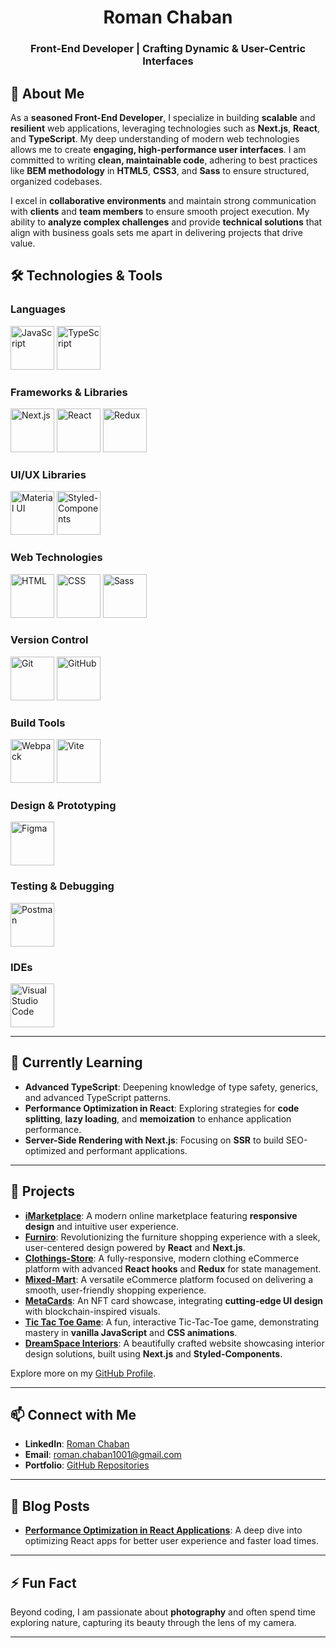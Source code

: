 <h1 align="center">Roman Chaban</h1>
<h3 align="center">Front-End Developer | Crafting Dynamic & User-Centric Interfaces</h3>

## 💼 About Me

As a **seasoned Front-End Developer**, I specialize in building **scalable** and **resilient** web applications, leveraging technologies such as **Next.js**, **React**, and **TypeScript**. My deep understanding of modern web technologies allows me to create **engaging, high-performance user interfaces**. I am committed to writing **clean, maintainable code**, adhering to best practices like **BEM methodology** in **HTML5**, **CSS3**, and **Sass** to ensure structured, organized codebases.

I excel in **collaborative environments** and maintain strong communication with **clients** and **team members** to ensure smooth project execution. My ability to **analyze complex challenges** and provide **technical solutions** that align with business goals sets me apart in delivering projects that drive value.

## 🛠️ Technologies & Tools
### **Languages** 
<p>
  <img src="https://skillicons.dev/icons?i=js" alt="JavaScript" width="70" height="70" />
   <img src="https://skillicons.dev/icons?i=ts" alt="TypeScript" width="70" height="70" />
</p>

### **Frameworks & Libraries** 
<p>
  <img src="https://skillicons.dev/icons?i=next" alt="Next.js" width="70" height="70" />
  <img src="https://skillicons.dev/icons?i=react" alt="React" width="70" height="70" />
  <img src="https://skillicons.dev/icons?i=redux" alt="Redux" width="70" height="70" />
</p>

### **UI/UX Libraries** 
<p>
  <img src="https://skillicons.dev/icons?i=materialui" alt="Material UI" width="70" height="70" />
  <img src="https://skillicons.dev/icons?i=styledcomponents" alt="Styled-Components" width="70" height="70" />
</p>

### **Web Technologies** 
<p>
  <img src="https://skillicons.dev/icons?i=html" alt="HTML" width="70" height="70" />
  <img src="https://skillicons.dev/icons?i=css" alt="CSS" width="70" height="70" />
  <img src="https://skillicons.dev/icons?i=sass" alt="Sass" width="70" height="70" />
</p>

### **Version Control** 
<p>
  <img src="https://skillicons.dev/icons?i=git" alt="Git" width="70" height="70" />
  <img src="https://skillicons.dev/icons?i=github" alt="GitHub" width="70" height="70" />
</p>

### **Build Tools** 
<p>
  <img src="https://skillicons.dev/icons?i=webpack" alt="Webpack" width="70" height="70" />
  <img src="https://skillicons.dev/icons?i=vite" alt="Vite" width="70" height="70" />
</p>

### **Design & Prototyping** 
<p>
  <img src="https://skillicons.dev/icons?i=figma" alt="Figma" width="70" height="70" />
</p>

### **Testing & Debugging** 
<p>
  <img src="https://skillicons.dev/icons?i=postman" alt="Postman" width="70" height="70" />
</p>

### **IDEs** 
<p>
  <img src="https://skillicons.dev/icons?i=vscode" alt="Visual Studio Code" width="70" height="70" />
</p>

---

## 🌱 Currently Learning

- **Advanced TypeScript**: Deepening knowledge of type safety, generics, and advanced TypeScript patterns.
- **Performance Optimization in React**: Exploring strategies for **code splitting**, **lazy loading**, and **memoization** to enhance application performance.
- **Server-Side Rendering with Next.js**: Focusing on **SSR** to build SEO-optimized and performant applications.

---

## 🚀 Projects

- **[iMarketplace](https://roman-chaban.github.io/iMarketplace/)**: A modern online marketplace featuring **responsive design** and intuitive user experience.
- **[Furniro](https://furniro-wheat.vercel.app/)**: Revolutionizing the furniture shopping experience with a sleek, user-centered design powered by **React** and **Next.js**.
- **[Clothings-Store](https://clothing-store-tau-drab.vercel.app/)**: A fully-responsive, modern clothing eCommerce platform with advanced **React hooks** and **Redux** for state management.
- **[Mixed-Mart](https://tech-wave-one.vercel.app/)**: A versatile eCommerce platform focused on delivering a smooth, user-friendly shopping experience.
- **[MetaCards](https://nft-project-rosy.vercel.app/)**: An NFT card showcase, integrating **cutting-edge UI design** with blockchain-inspired visuals.
- **[Tic Tac Toe Game](https://roman-chaban.github.io/Tic_Tac_Toe_Game/)**: A fun, interactive Tic-Tac-Toe game, demonstrating mastery in **vanilla JavaScript** and **CSS animations**.
- **[DreamSpace Interiors](https://dream-space-interiors.vercel.app/)**: A beautifully crafted website showcasing interior design solutions, built using **Next.js** and **Styled-Components**.

Explore more on my [GitHub Profile](https://github.com/roman-chaban?tab=repositories).

---

## 📫 Connect with Me

- **LinkedIn**: [Roman Chaban](https://www.linkedin.com/in/chaban1001/)
- **Email**: [roman.chaban1001@gmail.com](mailto:roman.chaban1001@gmail.com)
- **Portfolio**: [GitHub Repositories](https://github.com/roman-chaban?tab=repositories)

---

## 📝 Blog Posts

- **[Performance Optimization in React Applications](https://github.com/roman-chaban?tab=repositories)**: A deep dive into optimizing React apps for better user experience and faster load times.

---

## ⚡ Fun Fact

Beyond coding, I am passionate about **photography** and often spend time exploring nature, capturing its beauty through the lens of my camera.

---

